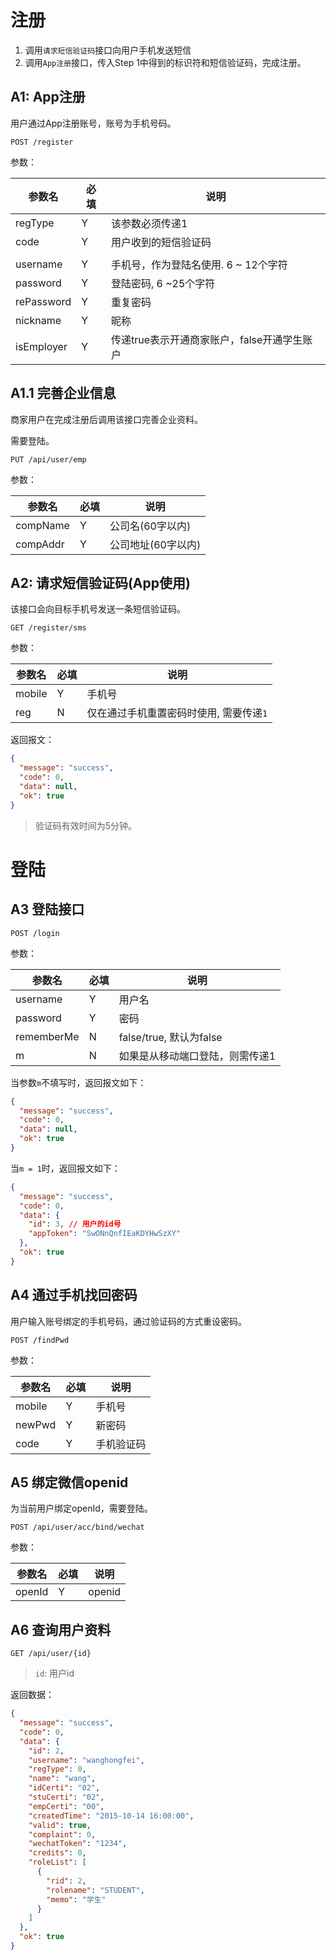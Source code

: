 # 注册

1. 调用`请求短信验证码`接口向用户手机发送短信
2. 调用`App注册`接口，传入Step 1中得到的标识符和短信验证码，完成注册。



## A1: App注册

用户通过App注册账号，账号为手机号码。 

``` 
POST /register
```

参数：

| 参数名        | 必填   | 说明                         |
| ---------- | ---- | -------------------------- |
| regType    | Y    | 该参数必须传递1                   |
| code       | Y    | 用户收到的短信验证码                 |
|            |      |                            |
| username   | Y    | 手机号，作为登陆名使用. 6 ~ 12个字符     |
| password   | Y    | 登陆密码, 6 ~25个字符             |
| rePassword | Y    | 重复密码                       |
| nickname   | Y    | 昵称                         |
| isEmployer | Y    | 传递true表示开通商家账户，false开通学生账户 |

## A1.1 完善企业信息

商家用户在完成注册后调用该接口完善企业资料。

需要登陆。

``` 
PUT /api/user/emp
```

参数：

| 参数名      | 必填   | 说明          |
| -------- | ---- | ----------- |
| compName | Y    | 公司名(60字以内)  |
| compAddr | Y    | 公司地址(60字以内) |



## A2: 请求短信验证码(App使用)

该接口会向目标手机号发送一条短信验证码。

``` 
GET /register/sms
```

参数：

| 参数名    | 必填   | 说明                     |
| ------ | ---- | ---------------------- |
| mobile | Y    | 手机号                    |
| reg    | N    | 仅在通过手机重置密码时使用, 需要传递`1` |

返回报文：

``` json
{
  "message": "success",
  "code": 0,
  "data": null,
  "ok": true
}
```

>  验证码有效时间为5分钟。



# 登陆

## A3 登陆接口

``` 
POST /login
```

参数：

| 参数名        | 必填   | 说明                   |
| ---------- | ---- | -------------------- |
| username   | Y    | 用户名                  |
| password   | Y    | 密码                   |
| rememberMe | N    | false/true, 默认为false |
| m          | N    | 如果是从移动端口登陆，则需传递1     |

当参数`m`不填写时，返回报文如下：

``` json
{
  "message": "success",
  "code": 0,
  "data": null,
  "ok": true
}
```

当`m = 1`时，返回报文如下：

``` json
{
  "message": "success",
  "code": 0,
  "data": {
    "id": 3, // 用户的id号
    "appToken": "SwONnQnfIEaKDYHwSzXY"
  },
  "ok": true
}
```



## A4 通过手机找回密码

用户输入账号绑定的手机号码，通过验证码的方式重设密码。

``` 
POST /findPwd
```

参数：

| 参数名    | 必填   | 说明    |
| ------ | ---- | ----- |
| mobile | Y    | 手机号   |
| newPwd | Y    | 新密码   |
| code   | Y    | 手机验证码 |

## A5 绑定微信openid

为当前用户绑定openId，需要登陆。

``` 
POST /api/user/acc/bind/wechat
```

参数：

| 参数名    | 必填   | 说明     |
| ------ | ---- | ------ |
| openId | Y    | openid |

## A6 查询用户资料

``` 
GET /api/user/{id}
```

> `id`: 用户id

返回数据：

``` json
{
  "message": "success",
  "code": 0,
  "data": {
    "id": 2,
    "username": "wanghongfei",
    "regType": 0,
    "name": "wang",
    "idCerti": "02",
    "stuCerti": "02",
    "empCerti": "00",
    "createdTime": "2015-10-14 16:00:00",
    "valid": true,
    "complaint": 0,
    "wechatToken": "1234",
    "credits": 0,
    "roleList": [
      {
        "rid": 2,
        "rolename": "STUDENT",
        "memo": "学生"
      }
    ]
  },
  "ok": true
}
```